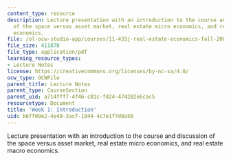 ```yaml
---
content_type: resource
description: Lecture presentation with an introduction to the course and discussion
  of the space versus asset market, real estate micro economics, and real estate macro
  economics.
file: /ol-ocw-studio-app/courses/11-433j-real-estate-economics-fall-2008/b6ff09e24e493acf19444c7e1f7d8a50_wk1.pdf
file_size: 411878
file_type: application/pdf
learning_resource_types:
- Lecture Notes
license: https://creativecommons.org/licenses/by-nc-sa/4.0/
ocw_type: OCWFile
parent_title: Lecture Notes
parent_type: CourseSection
parent_uid: a714fff7-4f46-c81c-fd24-474282e6cac5
resourcetype: Document
title: 'Week 1: Introduction'
uid: b6ff09e2-4e49-3acf-1944-4c7e1f7d8a50
---
```

Lecture presentation with an introduction to the course and discussion of the space versus asset market, real estate micro economics, and real estate macro economics.